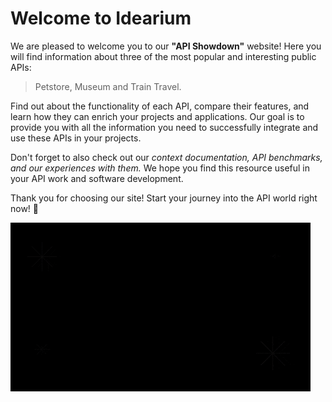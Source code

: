 # Welcome to Idearium

We are pleased to welcome you to our <strong>"API Showdown"</strong> website! Here you will find information about three of the most popular and interesting public APIs: 

  > Petstore, Museum and Train Travel.

Find out about the functionality of each API, compare their features, and learn how they can enrich your projects and applications. Our goal is to provide you with all the information you need to successfully integrate and use these APIs in your projects.

Don't forget to also check out our <em>context documentation, API benchmarks, and our experiences with them.</em> We hope you find this resource useful in your API work and software development.

Thank you for choosing our site! Start your journey into the API world right now! 🚀

![giphy](images/giphy.gif)
